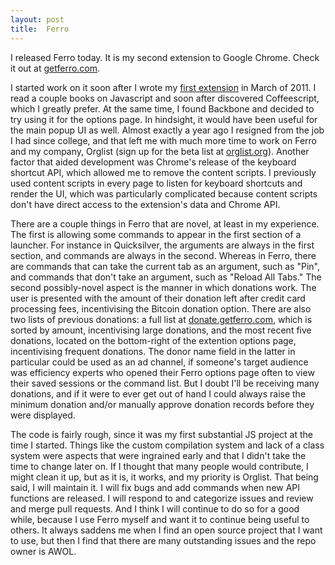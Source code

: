 ```yaml
---
layout: post
title:  Ferro
---
```


I released Ferro today. It is my second extension to Google Chrome. Check it out at [getferro.com](http://www.getferro.com).

I started work on it soon after I wrote my [first extension](quick-options.html) in March of 2011. I read a couple books on Javascript and soon after discovered Coffeescript, which I greatly prefer. At the same time, I found Backbone and decided to try using it for the options page. In hindsight, it would have been useful for the main popup UI as well. Almost exactly a year ago I resigned from the job I had since college, and that left me with much more time to work on Ferro and my company, Orglist (sign up for the beta list at [orglist.org](http://signup.orglist.org)). Another factor that aided development was Chrome's release of the keyboard shortcut API, which allowed me to remove the content scripts. I previously used content scripts in every page to listen for keyboard shortcuts and render the UI, which was particularly complicated because content scripts don't have direct access to the extension's data and Chrome API. 

There are a couple things in Ferro that are novel, at least in my experience. The first is allowing some commands to appear in the first section of a launcher. For instance in Quicksilver, the arguments are always in the first section, and commands are always in the second. Whereas in Ferro, there are commands that can take the current tab as an argument, such as "Pin", and commands that don't take an argument, such as "Reload All Tabs." The second possibly-novel aspect is the manner in which donations work. The user is presented with the amount of their donation left after credit card processing fees, incentivising the Bitcoin donation option. There are also two lists of previous donations: a full list at [donate.getferro.com](http://donate.getferro.com), which is sorted by amount, incentivising large donations, and the most recent five donations, located on the bottom-right of the extention options page, incentivising frequent donations. The donor name field in the latter in particular could be used as an ad channel, if someone's target audience was efficiency experts who opened their Ferro options page often to view their saved sessions or the command list. But I doubt I'll be receiving many donations, and if it were to ever get out of hand I could always raise the minimum donation and/or manually approve donation records before they were displayed.

The code is fairly rough, since it was my first substantial JS project at the time I started. Things like the custom compilation system and lack of a class system were aspects that were ingrained early and that I didn't take the time to change later on. If I thought that many people would contribute, I might clean it up, but as it is, it works, and my priority is Orglist. That being said, I will maintain it. I will fix bugs and add commands when new API functions are released. I will respond to and categorize issues and review and merge pull requests. And I think I will continue to do so for a good while, because I use Ferro myself and want it to continue being useful to others. It always saddens me when I find an open source project that I want to use, but then I find that there are many outstanding issues and the repo owner is AWOL.

